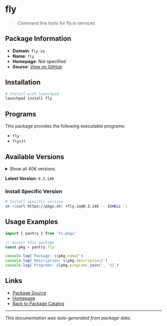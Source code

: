 # fly

> Command line tools for fly.io services

## Package Information

- **Domain**: `fly.io`
- **Name**: `fly`
- **Homepage**: Not specified
- **Source**: [View on GitHub](https://github.com/pkgxdev/pantry/tree/main/projects/fly.io/package.yml)

## Installation

```bash
# Install with launchpad
launchpad install fly
```

## Programs

This package provides the following executable programs:

- `fly`
- `flyctl`

## Available Versions

<details>
<summary>Show all 406 versions</summary>

- `0.3.148`, `0.3.147`, `0.3.146`, `0.3.145`, `0.3.144`
- `0.3.143`, `0.3.142`, `0.3.141`, `0.3.140`, `0.3.139`
- `0.3.138`, `0.3.137`, `0.3.136`, `0.3.135`, `0.3.134`
- `0.3.132`, `0.3.131`, `0.3.130`, `0.3.129`, `0.3.128`
- `0.3.126`, `0.3.125`, `0.3.124`, `0.3.123`, `0.3.122`
- `0.3.121`, `0.3.120`, `0.3.119`, `0.3.118`, `0.3.117`
- `0.3.116`, `0.3.115`, `0.3.114`, `0.3.113`, `0.3.112`
- `0.3.110`, `0.3.108`, `0.3.107`, `0.3.106`, `0.3.105`
- `0.3.104`, `0.3.103`, `0.3.102`, `0.3.101`, `0.3.99`
- `0.3.98`, `0.3.97`, `0.3.96`, `0.3.95`, `0.3.94`
- `0.3.93`, `0.3.92`, `0.3.91`, `0.3.90`, `0.3.89`
- `0.3.87`, `0.3.86`, `0.3.85`, `0.3.84`, `0.3.83`
- `0.3.82`, `0.3.81`, `0.3.80`, `0.3.79`, `0.3.78`
- `0.3.77`, `0.3.75`, `0.3.74`, `0.3.73`, `0.3.72`
- `0.3.71`, `0.3.70`, `0.3.69`, `0.3.68`, `0.3.67`
- `0.3.66`, `0.3.65`, `0.3.64`, `0.3.63`, `0.3.62`
- `0.3.61`, `0.3.60`, `0.3.59`, `0.3.58`, `0.3.57`
- `0.3.56`, `0.3.55`, `0.3.54`, `0.3.53`, `0.3.52`
- `0.3.51`, `0.3.50`, `0.3.49`, `0.3.48`, `0.3.47`
- `0.3.46`, `0.3.45`, `0.3.44`, `0.3.43`, `0.3.42`
- `0.3.41`, `0.3.40`, `0.3.39`, `0.3.38`, `0.3.37`
- `0.3.36`, `0.3.35`, `0.3.34`, `0.3.33`, `0.3.32`
- `0.3.31`, `0.3.30`, `0.3.29`, `0.3.28`, `0.3.27`
- `0.3.25`, `0.3.24`, `0.3.23`, `0.3.22`, `0.3.18`
- `0.3.17`, `0.3.16`, `0.3.15`, `0.3.14`, `0.3.13`
- `0.3.12`, `0.3.11`, `0.3.10`, `0.3.8`, `0.3.7`
- `0.3.6`, `0.3.5`, `0.3.4`, `0.3.2`, `0.3.1`
- `0.3.0`, `0.2.127`, `0.2.126`, `0.2.125`, `0.2.124`
- `0.2.123`, `0.2.122`, `0.2.121`, `0.2.120`, `0.2.119`
- `0.2.118`, `0.2.117`, `0.2.116`, `0.2.115`, `0.2.114`
- `0.2.112`, `0.2.111`, `0.2.110`, `0.2.109`, `0.2.108`
- `0.2.107`, `0.2.106`, `0.2.104`, `0.2.103`, `0.2.102`
- `0.2.101`, `0.2.100`, `0.2.99`, `0.2.98`, `0.2.97`
- `0.2.96`, `0.2.95`, `0.2.94`, `0.2.92`, `0.2.91`
- `0.2.90`, `0.2.89`, `0.2.88`, `0.2.87`, `0.2.86`
- `0.2.85`, `0.2.84`, `0.2.80`, `0.2.73`, `0.2.72`
- `0.2.71`, `0.2.69`, `0.2.68`, `0.2.67`, `0.2.66`
- `0.2.65`, `0.2.64`, `0.2.63`, `0.2.62`, `0.2.61`
- `0.2.60`, `0.2.59`, `0.2.58`, `0.2.57`, `0.2.56`
- `0.2.55`, `0.2.54`, `0.2.53`, `0.2.52`, `0.2.51`
- `0.2.50`, `0.2.49`, `0.2.48`, `0.2.47`, `0.2.46`
- `0.2.45`, `0.2.44`, `0.2.43`, `0.2.42`, `0.2.41`
- `0.2.40`, `0.2.39`, `0.2.38`, `0.2.37`, `0.2.36`
- `0.2.35`, `0.2.34`, `0.2.33`, `0.2.32`, `0.2.31`
- `0.2.30`, `0.2.29`, `0.2.28`, `0.2.27`, `0.2.26`
- `0.2.25`, `0.2.24`, `0.2.23`, `0.2.22`, `0.2.21`
- `0.2.20`, `0.2.19`, `0.2.18`, `0.2.17`, `0.2.16`
- `0.2.15`, `0.2.14`, `0.2.13`, `0.2.12`, `0.2.11`
- `0.2.10`, `0.2.9`, `0.2.8`, `0.2.7`, `0.2.6`
- `0.2.5`, `0.2.4`, `0.2.3`, `0.2.2`, `0.2.1`
- `0.2.0`, `0.1.149`, `0.1.148`, `0.1.147`, `0.1.146`
- `0.1.145`, `0.1.144`, `0.1.143`, `0.1.142`, `0.1.141`
- `0.1.140`, `0.1.139`, `0.1.138`, `0.1.137`, `0.1.136`
- `0.1.135`, `0.1.134`, `0.1.133`, `0.1.132`, `0.1.131`
- `0.1.130`, `0.1.129`, `0.1.128`, `0.1.127`, `0.1.126`
- `0.1.125`, `0.1.124`, `0.1.123`, `0.1.122`, `0.1.121`
- `0.1.120`, `0.1.119`, `0.1.118`, `0.1.117`, `0.1.115`
- `0.1.114`, `0.1.112`, `0.1.111`, `0.1.110`, `0.1.109`
- `0.1.108`, `0.1.107`, `0.1.106`, `0.1.104`, `0.1.103`
- `0.1.102`, `0.1.101`, `0.1.100`, `0.1.99`, `0.1.98`
- `0.1.97`, `0.1.96`, `0.1.95`, `0.1.94`, `0.1.93`
- `0.1.92`, `0.1.91`, `0.1.90`, `0.1.89`, `0.1.88`
- `0.1.87`, `0.1.86`, `0.1.85`, `0.1.84`, `0.1.83`
- `0.1.82`, `0.1.81`, `0.1.80`, `0.1.79`, `0.1.78`
- `0.1.77`, `0.1.76`, `0.1.75`, `0.1.71`, `0.1.70`
- `0.1.69`, `0.1.68`, `0.1.67`, `0.1.66`, `0.1.65`
- `0.1.64`, `0.1.63`, `0.1.62`, `0.1.61`, `0.1.60`
- `0.1.59`, `0.1.58`, `0.1.57`, `0.1.56`, `0.1.55`
- `0.1.54`, `0.1.53`, `0.1.52`, `0.1.51`, `0.1.50`
- `0.1.49`, `0.1.48`, `0.1.47`, `0.1.46`, `0.1.45`
- `0.1.44`, `0.1.43`, `0.1.42`, `0.1.41`, `0.1.40`
- `0.1.39`, `0.1.38`, `0.1.37`, `0.1.36`, `0.1.35`
- `0.1.34`, `0.1.33`, `0.1.32`, `0.1.31`, `0.1.30`
- `0.1.29`, `0.1.28`, `0.1.27`, `0.1.26`, `0.1.25`
- `0.1.24`, `0.1.23`, `0.1.22`, `0.1.21`, `0.1.20`
- `0.1.19`, `0.1.18`, `0.1.17`, `0.1.16`, `0.1.15`
- `0.1.14`, `0.1.13`, `0.1.12`, `0.1.11`, `0.1.10`
- `0.1.9`, `0.1.8`, `0.1.7`, `0.1.6`, `0.1.5`
- `0.1.4`, `0.1.3`, `0.1.2`, `0.1.1`, `0.1.0`
- `0.0.559`, `0.0.558`, `0.0.557`, `0.0.556`, `0.0.555`
- `0.0.554`, `0.0.553`, `0.0.552`, `0.0.551`, `0.0.550`
- `0.0.548`

</details>

**Latest Version**: `0.3.148`

### Install Specific Version

```bash
# Install specific version
sh <(curl https://pkgx.sh) +fly.io@0.3.148 -- $SHELL -i
```

## Usage Examples

```typescript
import { pantry } from 'ts-pkgx'

// Access this package
const pkg = pantry.fly

console.log(`Package: ${pkg.name}`)
console.log(`Description: ${pkg.description}`)
console.log(`Programs: ${pkg.programs.join(', ')}`)
```

## Links

- [Package Source](https://github.com/pkgxdev/pantry/tree/main/projects/fly.io/package.yml)
- [Homepage](#)
- [Back to Package Catalog](../../package-catalog.md)

---

*This documentation was auto-generated from package data.*
